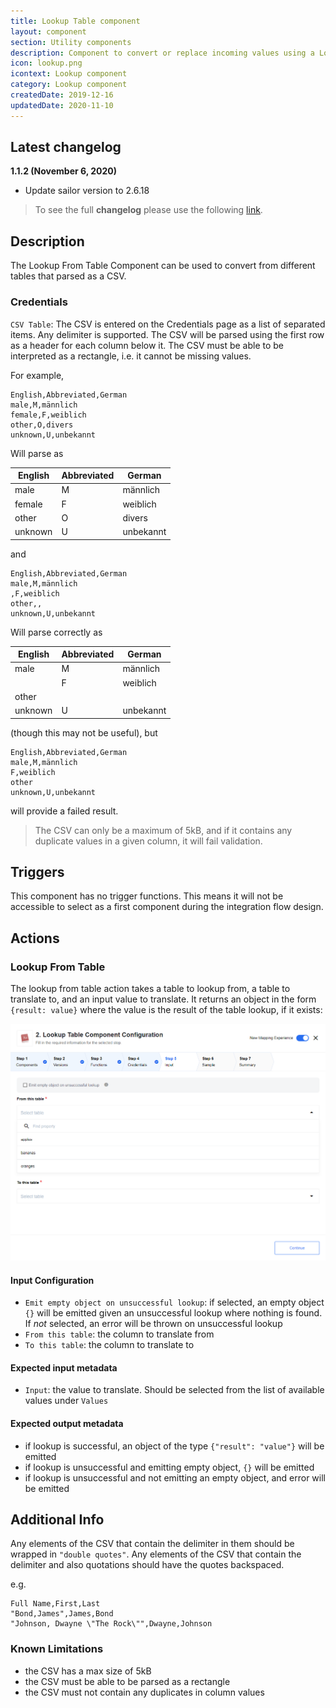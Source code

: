 ```yaml
---
title: Lookup Table component
layout: component
section: Utility components
description: Component to convert or replace incoming values using a Lookup table
icon: lookup.png
icontext: Lookup component
category: Lookup component
createdDate: 2019-12-16
updatedDate: 2020-11-10
---
```


## Latest changelog

**1.1.2 (November 6, 2020)**

* Update sailor version to 2.6.18

> To see the full **changelog** please use the following [link](changelog).

## Description

The Lookup From Table Component can be used to convert from different tables that
parsed as a CSV.

### Credentials

`CSV Table`: The CSV is entered on the Credentials page as a list of separated
items. Any delimiter is supported. The CSV will be parsed using the first row as
a header for each column below it. The CSV must be able to be interpreted as a
rectangle, i.e. it cannot be missing values.

For example,

```
English,Abbreviated,German
male,M,männlich
female,F,weiblich
other,O,divers
unknown,U,unbekannt
```

Will parse as

| English | Abbreviated | German    |
|---------|-------------|-----------|
| male    | M           | männlich  |
| female  | F           | weiblich  |
| other   | O           | divers    |
| unknown | U           | unbekannt |

and

```
English,Abbreviated,German
male,M,männlich
,F,weiblich
other,,
unknown,U,unbekannt
```

Will parse correctly as

| English | Abbreviated | German    |
|---------|-------------|-----------|
| male    | M           | männlich  |
|         | F           | weiblich  |
| other   |             |           |
| unknown | U           | unbekannt |

(though this may not be useful), but

```
English,Abbreviated,German
male,M,männlich
F,weiblich
other
unknown,U,unbekannt
```

will provide a failed result.

> The CSV can only be a maximum of 5kB, and if it contains any duplicate values
> in a given column, it will fail validation.

## Triggers

This component has no trigger functions. This means it will not be accessible to
select as a first component during the integration flow design.

## Actions

### Lookup From Table

The lookup from table action takes a table to lookup from, a table to translate
to, and an input value to translate. It returns an object in the form `{result: value}`
where the value is the result of the table lookup, if it exists:

![Lookup From Table](img/lookup-from-table.png)

#### Input Configuration

-   `Emit empty object on unsuccessful lookup`: if selected, an empty object `{}` will be emitted given an unsuccessful lookup where nothing is found. If *not* selected, an error will be thrown on unsuccessful lookup
-   `From this table`: the column to translate from
-   `To this table`: the column to translate to

#### Expected input metadata

- `Input`: the value to translate. Should be selected from the list of available values under `Values`

#### Expected output metadata

-   if lookup is successful, an object of the type `{"result": "value"}` will be emitted
-   if lookup is unsuccessful and emitting empty object, `{}` will be emitted
-   if lookup is unsuccessful and not emitting an empty object, and error will be emitted

## Additional Info

Any elements of the CSV that contain the delimiter in them should be wrapped in
`"double quotes"`. Any elements of the CSV that contain the delimiter and also
quotations should have the quotes backspaced.

e.g.

```
Full Name,First,Last
"Bond,James",James,Bond
"Johnson, Dwayne \"The Rock\"",Dwayne,Johnson
```

### Known Limitations

-   the CSV has a max size of 5kB
-   the CSV must be able to be parsed as a rectangle
-   the CSV must not contain any duplicates in column values
